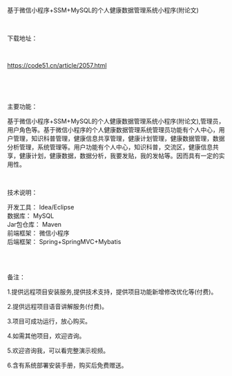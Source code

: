 <p>基于微信小程序+SSM+MySQL的个人健康数据管理系统小程序(附论文)</p>

<p>&nbsp;</p>

<p>下载地址：</p>

<p>&nbsp;</p>

<p><a href="http://code51.cn/article/2057.html">https://code51.cn/article/2057.html</a></p>

<p>&nbsp;</p>

<p>&nbsp;</p>

<p>主要功能：</p>

<p><p>基于微信小程序+SSM+MySQL的个人健康数据管理系统小程序(附论文),管理员，用户角色等。基于微信小程序的个人健康数据管理系统管理员功能有个人中心，用户管理，知识科普管理，健康信息共享管理，健康计划管理，健康数据管理，数据分析管理，系统管理等。用户功能有个人中心，知识科普，交流区，健康信息共享，健康计划，健康数据，数据分析，我要发贴，我的发帖等。因而具有一定的实用性。</p>
</p>

<p>&nbsp;</p>

<p>技术说明：</p>

<p><p>开发工具： Idea/Eclipse<br />
数据库： MySQL<br />
Jar包仓库： Maven<br />
前端框架： 微信小程序<br />
后端框架： Spring+SpringMVC+Mybatis<br />
&nbsp;</p>
</p>

<p>&nbsp;</p>

<p>备注：</p>

<p>1.提供远程项目安装服务,提供技术支持，提供项目功能新增修改优化等(付费)。</p>

<p>2.提供远程项目语音讲解服务(付费)。</p>

<p>3.项目可成功运行，放心购买。</p>

<p>4.如需其他项目，欢迎咨询。</p>

<p>5.欢迎咨询我，可以看完整演示视频。</p>

<p>6.含有系统部署安装手册，购买后免费赠送。</p>
